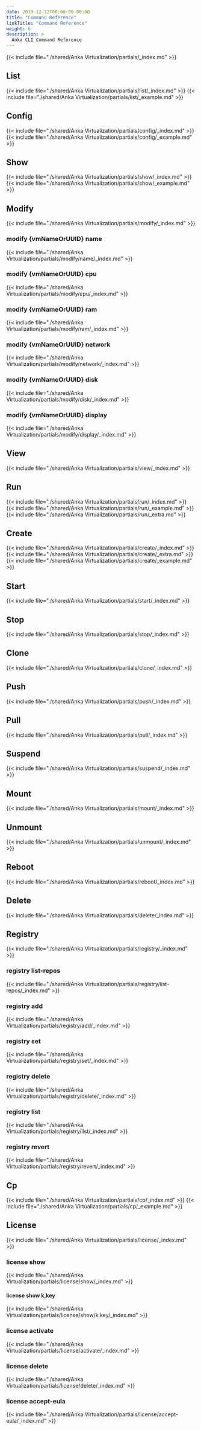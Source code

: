 ```yaml
---
date: 2019-12-12T00:00:00-00:00
title: "Command Reference"
linkTitle: "Command Reference"
weight: 6
description: >
  Anka CLI Command Reference 
---
```


{{< include file="./shared/Anka Virtualization/partials/_index.md" >}}

## List
{{< include file="./shared/Anka Virtualization/partials/list/_index.md" >}}
{{< include file="./shared/Anka Virtualization/partials/list/_example.md" >}}
## Config
{{< include file="./shared/Anka Virtualization/partials/config/_index.md" >}}
{{< include file="./shared/Anka Virtualization/partials/config/_example.md" >}}

## Show
{{< include file="./shared/Anka Virtualization/partials/show/_index.md" >}}
{{< include file="./shared/Anka Virtualization/partials/show/_example.md" >}}

## Modify
{{< include file="./shared/Anka Virtualization/partials/modify/_index.md" >}}
### modify {vmNameOrUUID} name
{{< include file="./shared/Anka Virtualization/partials/modify/name/_index.md" >}}
### modify {vmNameOrUUID} cpu
{{< include file="./shared/Anka Virtualization/partials/modify/cpu/_index.md" >}}
### modify {vmNameOrUUID} ram
{{< include file="./shared/Anka Virtualization/partials/modify/ram/_index.md" >}}
### modify {vmNameOrUUID} network
{{< include file="./shared/Anka Virtualization/partials/modify/network/_index.md" >}}
### modify {vmNameOrUUID} disk
{{< include file="./shared/Anka Virtualization/partials/modify/disk/_index.md" >}}
### modify {vmNameOrUUID} display
{{< include file="./shared/Anka Virtualization/partials/modify/display/_index.md" >}}
## View
{{< include file="./shared/Anka Virtualization/partials/view/_index.md" >}}
## Run
{{< include file="./shared/Anka Virtualization/partials/run/_index.md" >}}
{{< include file="./shared/Anka Virtualization/partials/run/_example.md" >}}
{{< include file="./shared/Anka Virtualization/partials/run/_extra.md" >}}
## Create
{{< include file="./shared/Anka Virtualization/partials/create/_index.md" >}}
{{< include file="./shared/Anka Virtualization/partials/create/_extra.md" >}}
{{< include file="./shared/Anka Virtualization/partials/create/_example.md" >}}
## Start
{{< include file="./shared/Anka Virtualization/partials/start/_index.md" >}}
## Stop
{{< include file="./shared/Anka Virtualization/partials/stop/_index.md" >}}
## Clone
{{< include file="./shared/Anka Virtualization/partials/clone/_index.md" >}}
## Push
{{< include file="./shared/Anka Virtualization/partials/push/_index.md" >}}
## Pull
{{< include file="./shared/Anka Virtualization/partials/pull/_index.md" >}}
## Suspend
{{< include file="./shared/Anka Virtualization/partials/suspend/_index.md" >}}
## Mount
{{< include file="./shared/Anka Virtualization/partials/mount/_index.md" >}}
## Unmount
{{< include file="./shared/Anka Virtualization/partials/unmount/_index.md" >}}
## Reboot
{{< include file="./shared/Anka Virtualization/partials/reboot/_index.md" >}}
## Delete
{{< include file="./shared/Anka Virtualization/partials/delete/_index.md" >}}
## Registry
{{< include file="./shared/Anka Virtualization/partials/registry/_index.md" >}}
### registry list-repos
{{< include file="./shared/Anka Virtualization/partials/registry/list-repos/_index.md" >}}
### registry add
{{< include file="./shared/Anka Virtualization/partials/registry/add/_index.md" >}}
### registry set
{{< include file="./shared/Anka Virtualization/partials/registry/set/_index.md" >}}
### registry delete
{{< include file="./shared/Anka Virtualization/partials/registry/delete/_index.md" >}}
### registry list
{{< include file="./shared/Anka Virtualization/partials/registry/list/_index.md" >}}
### registry revert
{{< include file="./shared/Anka Virtualization/partials/registry/revert/_index.md" >}}
## Cp
{{< include file="./shared/Anka Virtualization/partials/cp/_index.md" >}}
{{< include file="./shared/Anka Virtualization/partials/cp/_example.md" >}}
## License
{{< include file="./shared/Anka Virtualization/partials/license/_index.md" >}}
### license show
{{< include file="./shared/Anka Virtualization/partials/license/show/_index.md" >}}
#### license show k,key
{{< include file="./shared/Anka Virtualization/partials/license/show/k,key/_index.md" >}}
### license activate
{{< include file="./shared/Anka Virtualization/partials/license/activate/_index.md" >}}
### license delete
{{< include file="./shared/Anka Virtualization/partials/license/delete/_index.md" >}}
### license accept-eula
{{< include file="./shared/Anka Virtualization/partials/license/accept-eula/_index.md" >}}